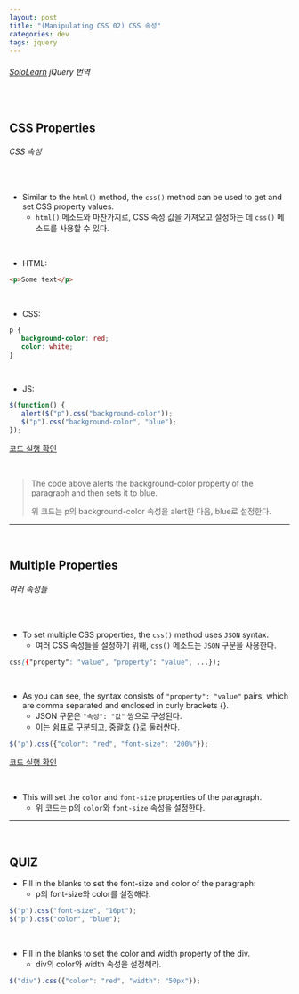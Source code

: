 ```yaml
---
layout: post
title: "(Manipulating CSS 02) CSS 속성"
categories: dev
tags: jquery
---
```


###### [SoloLearn](https://www.sololearn.com/) jQuery 번역

<br>

## CSS Properties

###### CSS 속성

<br>

- Similar to the `html()` method, the `css()` method can be used to get and set CSS property values.
  - `html()` 메소드와 마찬가지로, CSS 속성 값을 가져오고 설정하는 데 `css()` 메소드를 사용할 수 있다.

<br>

- HTML:

```html
<p>Some text</p>
```

<br>

- CSS:

```css
p {
   background-color: red;
   color: white;
}
```

<br>

- JS:

```js
$(function() {
   alert($("p").css("background-color"));
   $("p").css("background-color", "blue");
});
```

[코드 실행 확인](https://code.sololearn.com/1118/#js)

<br>

> The code above alerts the background-color property of the paragraph and then sets it to blue.
>
> 위 코드는 p의 background-color 속성을 alert한 다음, blue로 설정한다.

------

<br>

## Multiple Properties

###### 여러 속성들

<br>

- To set multiple CSS properties, the `css()` method uses `JSON` syntax.
  - 여러 CSS 속성들을 설정하기 위해, `css()` 메소드는 `JSON` 구문을 사용한다.

```css
css({"property": "value", "property": "value", ...});
```

<br>

- As you can see, the syntax consists of `"property": "value"` pairs, which are comma separated and enclosed in curly brackets {}.
  - JSON 구문은 `"속성": "값"` 쌍으로 구성된다.
  - 이는 쉼표로 구분되고, 중괄호 {}로 둘러싼다.

```js
$("p").css({"color": "red", "font-size": "200%"});
```

[코드 실행 확인](https://code.sololearn.com/1119/#js)

<br>

- This will set the `color` and `font-size` properties of the paragraph.
  - 위 코드는 p의 `color`와 `font-size` 속성을 설정한다.

------

<br>

## QUIZ

- Fill in the blanks to set the font-size and color of the paragraph:
  - p의 font-size와 color를 설정해라.

```js
$("p").css("font-size", "16pt");
$("p").css("color", "blue");
```

<br>

- Fill in the blanks to set the color and width property of the div.
  - div의 color와 width 속성을 설정해라.

```js
$("div").css({"color": "red", "width": "50px"});
```

<br>